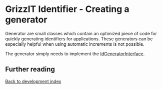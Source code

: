 # GrizzIT Identifier - Creating a generator

Generator are small classes which contain an optimized piece of code for
quickly generating identifiers for applications. These generators can be
especially helpful when using automatic increments is not possible.

The generator simply needs to implement the
[IdGeneratorInterface](../../src/Common/IdGeneratorInterface.php).

## Further reading

[Back to development index](index.md)
